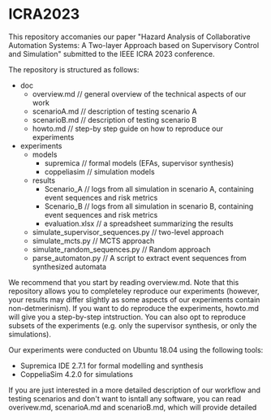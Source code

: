 # ICRA2023

This repository accomanies our paper "Hazard Analysis of Collaborative Automation Systems: A Two-layer Approach based on Supervisory Control and Simulation" submitted to the IEEE ICRA 2023 conference.

The repository is structured as follows:
- doc
  - overview.md // general overview of the technical aspects of our work
  - scenarioA.md // description of testing scenario A
  - scenarioB.md // description of testing scenario B
  - howto.md // step-by step guide on how to reproduce our experiments
- experiments
  - models
    - supremica // formal models (EFAs, supervisor synthesis)
    - coppeliasim // simulation models
  - results
    - Scenario_A // logs from all simulation in scenario A, containing event sequences and risk metrics
    - Scenario_B // logs from all simulation in scenario B, containing event sequences and risk metrics
    - evaluation.xlsx // a spreadsheet summarizing the results
  - simulate_supervisor_sequences.py // two-level approach
  - simulate_mcts.py // MCTS approach 
  - simulate_random_sequences.py // Random approach
  - parse_automaton.py // A script to extract event sequences from synthesized automata
    
We recommend that you start by reading overview.md. Note that this repository allows you to completeley reproduce our experiments (however, your results may differ slightly as some aspects of our experiments contain non-detmerinism). If you want to do reproduce the experiments, howto.md will give you a step-by-step intstruction. You can also opt to reproduce subsets of the experiments (e.g. only the supervisor synthesis, or only the simulations).

Our experiments were conducted on Ubuntu 18.04 using the following tools:
- Supremica IDE 2.7.1 for formal modelling and synthesis
- CoppeliaSim 4.2.0 for simulations

If you are just interested in a more detailed description of our workflow and testing scenarios and don't want to isntall any software, you can read overivew.md, scenarioA.md and scenarioB.md, which will provide detailed 

